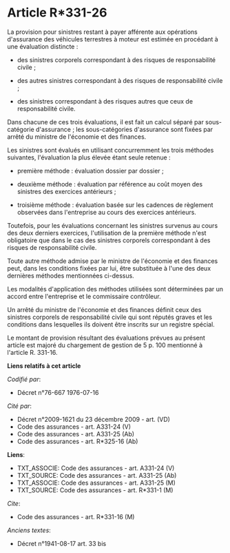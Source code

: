 # Article R*331-26

La provision pour sinistres restant à payer afférente aux opérations d'assurance des véhicules terrestres à moteur est
estimée en procédant à une évaluation distincte :

- des sinistres corporels correspondant à des risques de responsabilité civile ;

- des autres sinistres correspondant à des risques de responsabilité civile ;

- des sinistres correspondant à des risques autres que ceux de responsabilité civile.

Dans chacune de ces trois évaluations, il est fait un calcul séparé par sous-catégorie d'assurance ; les sous-catégories
d'assurance sont fixées par arrêté du ministre de l'économie et des finances.

Les sinistres sont évalués en utilisant concurremment les trois méthodes suivantes, l'évaluation la plus élevée étant seule
retenue :

- première méthode : évaluation dossier par dossier ;

- deuxième méthode : évaluation par référence au coût moyen des sinistres des exercices antérieurs ;

- troisième méthode : évaluation basée sur les cadences de règlement observées dans l'entreprise au cours des exercices
antérieurs.

Toutefois, pour les évaluations concernant les sinistres survenus au cours des deux derniers exercices, l'utilisation de la
première méthode n'est obligatoire que dans le cas des sinistres corporels correspondant à des risques de responsabilité
civile.

Toute autre méthode admise par le ministre de l'économie et des finances peut, dans les conditions fixées par lui, être
substituée à l'une des deux dernières méthodes mentionnées ci-dessus.

Les modalités d'application des méthodes utilisées sont déterminées par un accord entre l'entreprise et le commissaire
contrôleur.

Un arrêté du ministre de l'économie et des finances définit ceux des sinistres corporels de responsabilité civile qui sont
réputés graves et les conditions dans lesquelles ils doivent être inscrits sur un registre spécial.

Le montant de provision résultant des évaluations prévues au présent article est majoré du chargement de gestion de 5 p. 100
mentionné à l'article R. 331-16.

**Liens relatifs à cet article**

_Codifié par_:

  - Décret n°76-667 1976-07-16

_Cité par_:

  - Décret n°2009-1621 du 23 décembre 2009 - art. (VD)
  - Code des assurances - art. A331-24 (V)
  - Code des assurances - art. A331-25 (Ab)
  - Code des assurances - art. R*325-16 (Ab)

**Liens**:

  - TXT_ASSOCIE: Code des assurances - art. A331-24 (V)
  - TXT_SOURCE: Code des assurances - art. A331-25 (Ab)
  - TXT_ASSOCIE: Code des assurances - art. A331-25 (M)
  - TXT_SOURCE: Code des assurances - art. R*331-1 (M)

_Cite_:

  - Code des assurances - art. R*331-16 (M)

_Anciens textes_:

  - Décret n°1941-08-17 art. 33 bis
